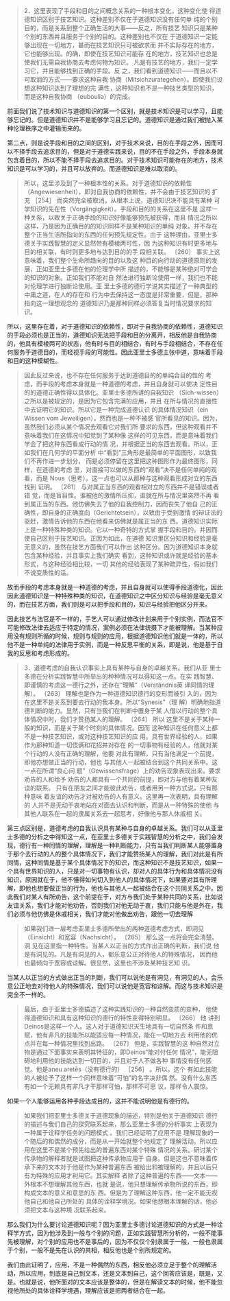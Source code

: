 <blockquote data-pid="dlddrCLi">2．这里表现了手段和目的之间概念关系的一种根本变化，这种变化使 得道德知识区别于技艺知识。这种差别不仅在于道德知识没有任何单 纯的个别目的，而是关系到整个正确生活的大事——反之，所有技艺 知识只是某种个别的东西并且服务于个别的目的。这种差别也不仅在 于道德知识一定能够出现在一切地方，甚而在技艺知识只可被欲求而 并不实际存在的地方，它也能够出现。的确，即使在技艺知识可能存 在的地方，技艺知识也总是使我们无需自我协商去考虑何物为知识。 凡是有技艺的地方，我们一定学习它，并且能够找到正确的手段。反 之，我们看到道德知识——而且以不可取消的方式——要求这种自我 协商（Mitsichzurategehen）。即使我们设想这种知识达到了理想的完 满性，这种知识也不是一种技艺类型的知识，而是这种自我协商 （euboulia）的完成。</blockquote><p data-pid="_e_kaCTf">前面我们说了技术知识与道德知识的第一个区别，就是技术知识是可以学习，且能够忘记的。但是道德知识并不是能够学习且忘记的。道德知识是通过我们被抛入某种伦理秩序之中灌输而来的。</p><p data-pid="CA29pEvL">第二点，则是说手段和目的之间的区别，对于技术来说，目的在手段之外，因而可以不择手段去追求目的，但是对于道德实践来说，目的不在手段之外，手段本身就包含着目的，所以不能不择手段去追求目的。对于技术知识可能存在的地方，技术知识是可以学习的，并且可以放弃的。而道德知识是难以取消的。</p><blockquote data-pid="nL7tNGSA">所以，这里涉及到了一种根本性的关系。对于道德知识的依赖性 （Angewiesenheit），即对自我协商的依赖性，并不会由于技艺知识的 扩充 ［254］ 而突然完全被取消。从根本上说，道德知识决不能具有某种 可学知识的先在性（Vorgängigkeit）。手段和目的的关系在这里不是 这样一种关系，以致关于正确手段的知识好像能够预先被获得，而且 情况之所以这样，乃是因为正确目的的知识同样不是某种知识的单纯 对象。并不存在整个正当生活所指向的东西的任何预先规定性。由于 这种理由，亚里士多德关于实践智慧的定义显然带有模棱两可性，因 为这种知识有时更多地与目的相关联，有时则更多地与达到目的的手 段相关联。 〔260〕 事实上这意味着，我们整个生命所趋向的目的以及这 种目的向行动的道德原则的发展，正如亚里士多德在他的伦理学中所 描述的，不能够是某种绝对可学会的知识的对象。正如我们不能对自 然法进行独断论使用一样，我们也不能对伦理学进行独断论使用。亚 里士多德的德行学说其实描述了一种典型的中庸之道，在人的存在和 行为中去保持这一态度是非常重要，但是，那种指向这一理想观念的 道德知识乃是那种同样必须答复当时情况要求的知识。</blockquote><p data-pid="uX2IOVBr">所以，这里存在着，对于道德知识的依赖性，即对于自我协商的依赖性，道德知识的手段必须也是正当的，道德知识无法把手段和目的分离开，相反他是自我协商的，他具有模棱两可的状态，他有时与目的相结合，有时与手段相结合，不存在任何服务于道德目的，而轻视手段的可能性。因此亚里士多德主张中道，意味着手段和目的这种模糊性。</p><blockquote data-pid="KdCNQ5mK">因此反过来说，也不存在任何服务于达到道德目的的单纯合目的性的 考虑，而手段的考虑本身就是一种道德的考虑，并且自身就可以使决 定性目的的道德正确性得以具体化。亚里士多德所讲的自我知识 （Sich-wissen）之所以是被规定的，是因为它包含完满的应用，并且 在所与情况的直接性中去证明它的知识。所以它是一种完成道德认识 的具体情况知识（ein Wissen vom Jeweiligen），然而也是一种不被感 官所看见的知识。因为，虽然我们必须从某个情况去观看它对我们所 要求的东西，但这种观看并不意味着我们在这情况中知觉到了某种像 这样的可见东西，而是意味着我们学会了把这种东西看成行动的情 况，并根据正当的东西去观看。所以，正如我们在几何学的平面分析 中“看到”三角形是最简单的平面图形，以致我们不再作进一步划分， 而是必须停留在这里把这种图形作为最终图形，同样，在道德的考虑 里，对直接可以做的东西的“观看”决不是任何单纯的观看，而是 Nous（思考）。这一点也可以从那种与这种观看形成对立的东西找到 证明。 〔261〕 与对属正当东西的观看相对立的东西并不是错误或者错 觉，而是盲目性。谁被他的激情所压抑，谁就在所与情况里突然不再 看到属正当的东西。他仿佛失去了他的自我控制力，因而丧失了他自 己的正确性，即自身的正确度向（Gerichtetsein），以致由于受到激情 的辩证法的驱赶，激情告诉他的东西在他看来仿佛就是属正当的东 西。道德知识实际上是一种特殊种类的知识。它以一种奇特的方式掌 握手段和目的，并因而使自己区别于技艺知识。正因为如此，在道德 知识里区分知识和经验是毫无意义的，虽然在技艺方面我们可以作出 这种区分。因为道德知识本身就包含某种经验，并且事实上我们确实 看到，这种知识或许就是经验的基本形式，与这种经验相比较，一切 其他的经验表现了某种疏异性，假如我们不说变质性的话。</blockquote><p data-pid="pj4ve063">故而手段的考虑本身就是一种道德的考虑，并且自身就可以使得手段道德化，因此因此道德知识是一种特殊种类的知识，在道德知识之中区分知识与经验是毫无意义的，而在技艺方面，我们则是可以把手段和目的，知识与经验把他区分开来。</p><p data-pid="BHxtmP6l">因此技艺与法官是不一样的，手艺人可以通过修改计划来用于个别实例，而法官不可能修改法律去适应于特定的情况，案例必须在法律统摄下才能被理解。当某种应用没有规则所循的时候，规则与规则的应用，根据道德知识他们就是一体的，所以他不是一种单纯的法律用于实例，而是一种反思平衡的关系，即是说，他是基于自我的反思和考虑形成的。</p><blockquote data-pid="gAGf26Xb">3．道德考虑的自我认识事实上具有某种与自身的卓越关系。我们从亚 里士多德在分析实践智慧中所举出的种种情况可以得知这一点。在实 践智慧、即谨慎的考虑这一德行之外，还存在“理解”（Verständnis英 译同情的理解）。 〔263〕 理解也是作为一种道德知识德行的变形而被引 入的，因为在这里不是关系到要去行动的我本身。所以“Synesis”（理 解）明确地指道德判断的能力。显然，只有当我们在判断中置身于某 人借以行动的整个具体情况中时，我们才赞扬某人的理解。 〔264〕 所以 这里不是关于某种一般的知识，而是关于某个时刻的具体情况。因而 这种知识在任何意义上都不是一种技艺知识，或对这种技艺知识的应 用。具有世界经验的人，如果作为那种知道一切伎俩和花招并对存在 的一切事物有经验的人，他就对某个行动的人没有正确的理解，他要 对此有理解，只有当他满足一个前提，即他亦想做正当的行动，他也 与其他人一起被结合到这个共同关系中。这一点在所谓“良心问 题”（Gewissensfrage）上的劝告现象表现出来。要求劝告的人和给予 劝告的人都具有一个共同的前提，即对方与他有着某种友谊的联系。 只有在朋友之间才能彼此劝告，或者用另一种方式说，只有那种意味 着友谊的劝告才对被劝告的人有意义。这里再一次表明，具有理解的 人并不是无动于衷地站在对面去认识和判断，而是从一种特殊的使他 与其他人联系在一起的隶属关系去一起思考，好像他与那人休戚相 关。</blockquote><p data-pid="9BqmlMqN">第三点区别是，道德考虑的自我认识具有某种与自身的卓越关系。我们可以从亚里士多德的分析之中得知这一点，在亚里士多德关于实践智慧的分析之中，我们会发现，德行有一种同情的理解，理解是一种判断能力，只有当我们判断某人能够置身于那个去行动的人的整个具体情况下，我们才能赞扬某人的理解，我们对此是有所同情，这种同情是基于某个具体情况下的知识，而这种知识不是技艺知识，如果一个具有世界知识的人，只是对一切事物有认识，却对人的具体行为和具体情况没有知识，原因就在于，他不懂得如何切入到他人的具体情况下，如果要对其有所理解，即他也想要做正当的行为，他也与其他人一起被结合在这个共同关系之中。因此我们对某人有所劝告，这个前提在于，对方与我们处于某种共同的关系，比如说友谊关系，我们才能对他劝告，否则我们对他无动于衷，我们只能与他是外在，我们必须与他仿佛是休戚相关，我们才能对他做出劝告，跟他一切去理解</p><blockquote data-pid="AN7kluyu">如果我们进一层考虑亚里士多德所举出的两种道德考虑方式，即洞见 （Einsicht）和宽容（Nachsicht）， 〔265〕 那么这一点将会完全清楚。洞 见在这里指一种特性。当某人以正当的方式作出正确的判断，我们说 他是有洞见的。凡是有洞见的人，都乐意公正对待他人的特殊情况， 因而他也最倾向于宽容或谅解。很显然，这里也不涉及某种技艺知 识。 </blockquote><p data-pid="2oB30W0O">当某人以正当的方式做出正当的判断，我们可以说他是有洞见，有洞见的人，会乐意公正地去对待他人的特殊情况，我们可以说他是宽容和谅解。而这与技术知识是完全不一样的。</p><blockquote data-pid="H1N03416">最后，由于亚里士多德描述了这种实践知识的一种自然变质的变种， 他使得道德知识和具有这种知识的德行的特性变得特别明显。 〔266〕 他 讲到Deinos是这样一个人。这人对于道德知识天生地具有一切自然条 件和禀赋，他有非凡的技能所以能适应每一种情况，能在一切地方去 利用他的优点并在每一种情况里找到出路。 〔267〕 但是，实践智慧的这 种自然对立物是通过下面事实来表明其特征的，即Deinos“能对付任何 情况”，能无阻碍地利用他的技能达到一切目的，并且对于人不做各种 事情没有任何感觉。他是aneu aretēs（没有德行的） ［256］ 。所以，这个 有如此技能的人被给予了这样一个同样意味着“可怕”的名字决非偶 然。没有什么东西有如一个无赖具有非凡才干那样可怕，那样不可思 议，那样令人震惊。</blockquote><p data-pid="GGWoctBh">如果一个人能够运用各种手段达成目的，这并不能说明他是有德行的。</p><blockquote data-pid="0m4yHn9B">如果我们把亚里士多德关于道德现象的描述，特别是他关于道德知识 德行的描述与我们自己的探究联系起来，那么亚里士多德的分析事实 上表现为一种属于诠释学任务的问题模式 。我们已经证明了应用不是 理解现象的一个随后的和偶然的成分，而是从一开始就整个地规定了 理解活动。所以应用在这里不是某个预先给出的普遍东西对某个特殊 情况的关系。研讨某个传承物的解释者就是试图把这种传承物应用于 自身。但是这也不意味着传承下来的文本对于他是作为某种普遍东西 被给出和被理解的，并且以后只有为特殊的应用才利用它。其实解释 者除了这种普遍的东西——文本——外根本不想理解其他东西，也就 是说，他只想理解传承物所说的东西，即构成文本的意义和意思的东 西。但是为了理解这种东西，他一定不能无视他自己和他自己所处的 具体的诠释学境况。如果他想根本理解的话，他必须把文本与这种境 况联系起来。</blockquote><p data-pid="fUh6aDad">那么我们为什么要讨论道德知识呢？因为亚里士多德讨论道德知识的方式是一种诠释学方式，因为他涉及到一般与个别的问题，正如实践智慧所分析的，一般不能事先被理解，对个别的应用也不是事后的，因为不仅仅个别隶属于一般，一般也隶属于个别，一般不是先在认识的共相，相反他也是个别所规定的。</p><p data-pid="a6a027W1">我们由此证明了，应用，不是一种偶然的东西，相反他必须立足于整个的理解活动，所以应用，到底是自己到文本，还是文本到自己，这个回答应该是，既是，又是。也就是说，他所面对的文本应该是整体的，但是在解读文本的时候，他不能忽视他所处的具体诠释学境遇，理解应该是把两者结合在一起。</p><p></p><p></p>